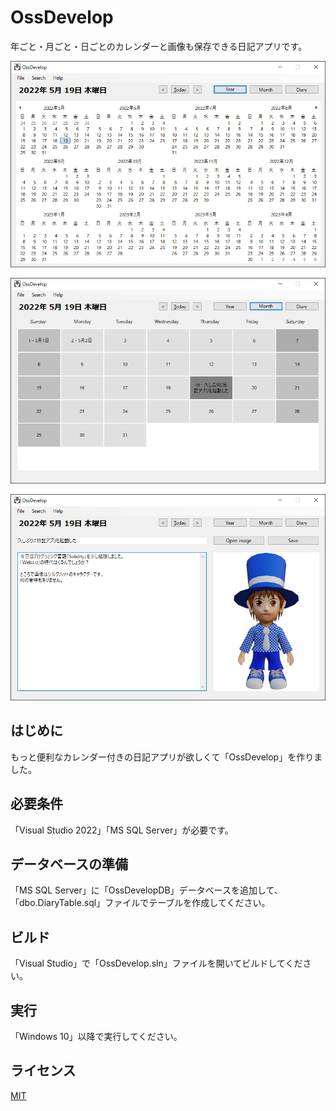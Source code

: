 # OssDevelop

年ごと・月ごと・日ごとのカレンダーと画像も保存できる日記アプリです。

![YearImage](./images/year.png)

![MonthImage](./images/month.png)

![DayImage](./images/day.png)

## はじめに

もっと便利なカレンダー付きの日記アプリが欲しくて「OssDevelop」を作りました。

## 必要条件

「Visual Studio 2022」「MS SQL Server」が必要です。

## データベースの準備

「MS SQL Server」に「OssDevelopDB」データベースを追加して、「dbo.DiaryTable.sql」ファイルでテーブルを作成してください。

## ビルド

「Visual Studio」で「OssDevelop.sln」ファイルを開いてビルドしてください。

## 実行

「Windows 10」以降で実行してください。

## ライセンス

[MIT](./LICENCE)
